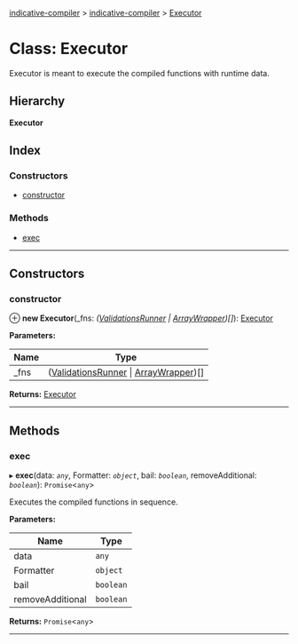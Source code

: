 [indicative-compiler](../README.md) > [indicative-compiler](../modules/indicative_compiler.md) > [Executor](../classes/indicative_compiler.executor.md)

# Class: Executor

Executor is meant to execute the compiled functions with runtime data.

## Hierarchy

**Executor**

## Index

### Constructors

* [constructor](indicative_compiler.executor.md#constructor)

### Methods

* [exec](indicative_compiler.executor.md#exec)

---

## Constructors

<a id="constructor"></a>

###  constructor

⊕ **new Executor**(_fns: *([ValidationsRunner](indicative_compiler.validationsrunner.md) \| [ArrayWrapper](indicative_compiler.arraywrapper.md))[]*): [Executor](indicative_compiler.executor.md)

**Parameters:**

| Name | Type |
| ------ | ------ |
| _fns | ([ValidationsRunner](indicative_compiler.validationsrunner.md) \| [ArrayWrapper](indicative_compiler.arraywrapper.md))[] |

**Returns:** [Executor](indicative_compiler.executor.md)

___

## Methods

<a id="exec"></a>

###  exec

▸ **exec**(data: *`any`*, Formatter: *`object`*, bail: *`boolean`*, removeAdditional: *`boolean`*): `Promise`<`any`>

Executes the compiled functions in sequence.

**Parameters:**

| Name | Type |
| ------ | ------ |
| data | `any` |
| Formatter | `object` |
| bail | `boolean` |
| removeAdditional | `boolean` |

**Returns:** `Promise`<`any`>

___

